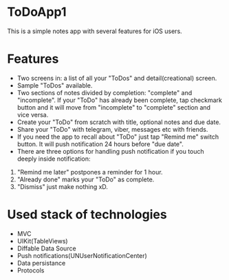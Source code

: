 # ToDoApp1
This is a simple notes app with several features for iOS users.

# Features
- Two screens in: a list of all your "ToDos" and detail(creational) screen.
- Sample "ToDos" available.
- Two sections of notes divided by completion: "complete" and "incomplete".
If your "ToDo" has already been complete, tap checkmark button and it will move from "incomplete" to "complete" section and vice versa.
- Create your "ToDo" from scratch with title, optional notes and due date.
- Share your "ToDo" with telegram, viber, messages etc with friends.
- If you need the app to recall about "ToDo" just tap "Remind me" switch button. It will push notification 24 hours before "due date".
- There are three options for handling push notification if you touch deeply inside notification:
1) "Remind me later" postpones a reminder for 1 hour.
2) "Already done" marks your "ToDo" as complete.
3) "Dismiss" just make nothing xD.

# Used stack of technologies
- MVC
- UIKit(TableViews)
- Diffable Data Source
- Push notifications(UNUserNotificationCenter)
- Data persistance
- Protocols


